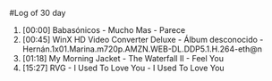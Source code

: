 #Log of 30 day

1. [00:00] Babasónicos - Mucho Mas - Parece
1. [00:45] WinX HD Video Converter Deluxe - Álbum desconocido - Hernán.1x01.Marina.m720p.AMZN.WEB-DL.DDP5.1.H.264-eth@n
1. [01:18] My Morning Jacket - The Waterfall II - Feel You
1. [15:27] RVG - I Used To Love You - I Used To Love You
